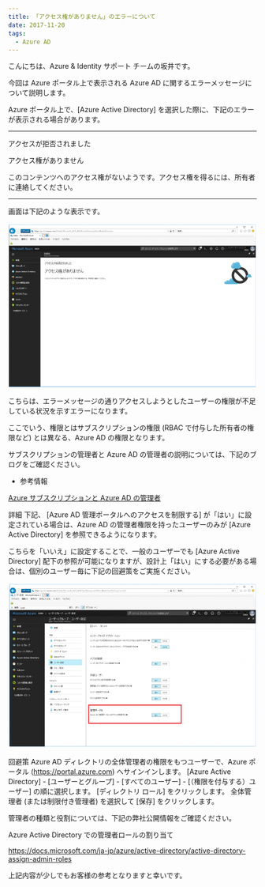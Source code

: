 ```yaml
---
title: 「アクセス権がありません」のエラーについて
date: 2017-11-20
tags:
  - Azure AD
---
```


こんにちは、Azure & Identity サポート チームの坂井です。



今回は Azure ポータル上で表示される Azure AD に関するエラーメッセージについて説明します。

Azure ポータル上で、[Azure Active Directory] を選択した際に、下記のエラーが表示される場合があります。



---------------------

アクセスが拒否されました



アクセス権がありません



このコンテンツへのアクセス権がないようです。アクセス権を得るには、所有者に連絡してください。

---------------------



画面は下記のような表示です。

![](./azuread-access-denied/azuread-access-denied.png)

こちらは、エラーメッセージの通りアクセスしようとしたユーザーの権限が不足している状況を示すエラーになります。

ここでいう、権限とはサブスクリプションの権限 (RBAC で付与した所有者の権限など) とは異なる、Azure AD の権限となります。

サブスクリプションの管理者と Azure AD の管理者の説明については、下記のブログをご確認ください。



- 参考情報

[Azure サブスクリプションと Azure AD の管理者](./subscription-azure-ad-relationship.md)





詳細
下記、 [Azure AD 管理ポータルへのアクセスを制限する] が「はい」に設定されている場合は、Azure AD の管理者権限を持ったユーザーのみが [Azure Active Directory] を参照できるようになります。

こちらを「いいえ」に設定することで、一般のユーザーでも [Azure Active Directory] 配下の参照が可能になりますが、設計上「はい」にする必要がある場合は、個別のユーザー毎に下記の回避策をご実施ください。


![](./azuread-access-denied/azuread-portal.png)




回避策
Azure AD ディレクトリの全体管理者の権限をもつユーザーで、Azure ポータル (https://portal.azure.com) へサインインします。
[Azure Active Directory] - [ユーザーとグループ] - [すべてのユーザー] - [（権限を付与する）ユーザー] の順に選択します。
[ディレクトリ ロール] をクリックします。
全体管理者 (または制限付き管理者) を選択して [保存] をクリックします。


管理者の種類と役割については、下記の弊社公開情報をご確認ください。



Azure Active Directory での管理者ロールの割り当て

https://docs.microsoft.com/ja-jp/azure/active-directory/active-directory-assign-admin-roles







上記内容が少しでもお客様の参考となりますと幸いです。